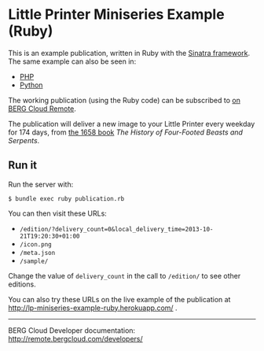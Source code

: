 # Little Printer Miniseries Example (Ruby)

This is an example publication, written in Ruby with the [Sinatra framework](http://www.sinatrarb.com/). The same example can also be seen in:

* [PHP](https://github.com/bergcloud/lp-miniseries-example-php)
* [Python](https://github.com/bergcloud/lp-miniseries-example-python)

The working publication (using the Ruby code) can be subscribed to [on BERG Cloud Remote](http://remote.bergcloud.com/publications/335).

The publication will deliver a new image to your Little Printer every weekday for 174 days, from [the 1658 book](http://digital.lib.uh.edu/collection/p15195coll18) <cite>The History of Four-Footed Beasts and Serpents</cite>.

## Run it

Run the server with:

    $ bundle exec ruby publication.rb

You can then visit these URLs:

* `/edition/?delivery_count=0&local_delivery_time=2013-10-21T19:20:30+01:00`
* `/icon.png`
* `/meta.json`
* `/sample/`

Change the value of `delivery_count` in the call to `/edition/` to see other editions.

You can also try these URLs on the live example of the publication at http://lp-miniseries-example-ruby.herokuapp.com/ .

----

BERG Cloud Developer documentation: http://remote.bergcloud.com/developers/

